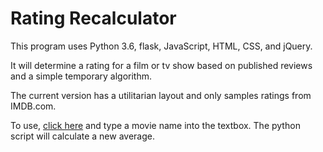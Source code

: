 # Rating Recalculator

This program uses Python 3.6, flask, JavaScript, HTML, CSS, and jQuery. 

It will determine a rating for a film or tv show based on published reviews and a simple temporary algorithm.

The current version has a utilitarian layout and only samples ratings from IMDB.com.

To use, [click here](https://raterecal.herokuapp.com/) and type a movie name into the textbox. The python script will calculate a new average.
